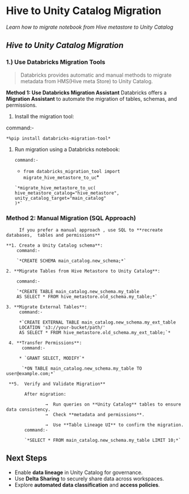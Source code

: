 # Hive to Unity Catalog Migration 
*Learn how to migrate notebook from Hive metastore to Unity Catalog*

## *Hive to Unity Catalog Migration*

### 1.) Use Databricks Migration Tools
> Databricks provides automatic and manual methods to migrate metadata from HMS(Hive meta Store) to Unity Catalog.

**Method 1: Use Databricks Migration Assistant**
Databricks offers a **Migration Assistant** to automate the migration of tables, schemas, and permissions.
  1. Install the migration tool:

command:-  

`*%pip install databricks-migration-tool*`

1. Run migration using a Databricks notebook:

       command:-

      * `from databricks_migration_tool import migrate_hive_metastore_to_uc`*

       `*migrate_hive_metastore_to_uc(
       hive_metastore_catalog="hive_metastore",
       unity_catalog_target="main_catalog"
       )*`

  

### Method 2: Manual Migration (SQL Approach)

         If you prefer a manual approach , use SQL to **recreate databases,  tables and permissions**

    **1. Create a Unity Catalog schema**:
        command:-

        `*CREATE SCHEMA main_catalog.new_schema;*`

    2. **Migrate Tables from Hive Metastore to Unity Catalog**:

        command:-

        `*CREATE TABLE main_catalog.new_schema.my_table
        AS SELECT * FROM hive_metastore.old_schema.my_table;*`

    3. **Migrate External Tables**:
         command:- 

         *`CREATE EXTERNAL TABLE main_catalog.new_schema.my_ext_table
         LOCATION 's3://your-bucket/path/'
         AS SELECT * FROM hive_metastore.old_schema.my_ext_table;`*

     4. **Transfer Permissions**:
          command:-

         * `GRANT SELECT, MODIFY`* 

          `*ON TABLE main_catalog.new_schema.my_table TO user@example.com;*`

     **5.  Verify and Validate Migration**

           After migration:

                   →  Run queries on **Unity Catalog** tables to ensure data consistency.
                   →  Check **metadata and permissions**.

                   →  Use **Table Lineage UI** to confirm the migration.
           command:-

           `*SELECT * FROM main_catalog.new_schema.my_table LIMIT 10;*`

## **Next Steps**

- Enable **data lineage** in Unity Catalog for governance.
- Use **Delta Sharing** to securely share data across workspaces.
- Explore **automated data classification** and **access policies**.